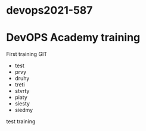# devops2021-587

<h1>DevOPS Academy training</h1>

First training GIT

* test
* prvy
* druhy
* treti
* stvrty
* piaty
* siesty
* siedmy

test
training

